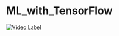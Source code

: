 # ML_with_TensorFlow

[![Video Label](http://img.youtube.com/vi/uLR1RNqJ1Mw/0.jpg)](https://youtu.be/6-BZL1FwfBg) 
